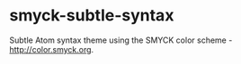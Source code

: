 # smyck-subtle-syntax
Subtle Atom syntax theme using the SMYCK color scheme - http://color.smyck.org.
